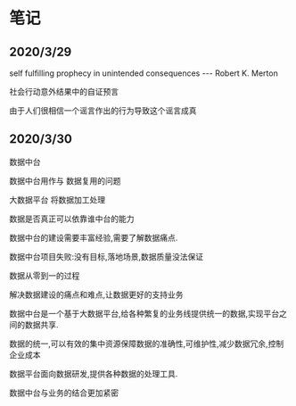 # 笔记
## 2020/3/29
self fulfilling prophecy in unintended consequences  --- Robert K. Merton

社会行动意外结果中的自证预言

由于人们很相信一个谣言作出的行为导致这个谣言成真

## 2020/3/30

数据中台

数据中台用作与 数据复用的问题

大数据平台 将数据加工处理

数据是否真正可以依靠谁中台的能力

数据中台的建设需要丰富经验,需要了解数据痛点.

数据中台项目失败:没有目标,落地场景,数据质量没法保证

数据从零到一的过程

解决数据建设的痛点和难点,让数据更好的支持业务



数据中台是一个基于大数据平台,给各种繁复的业务线提供统一的数据,实现平台之间的数据共享.

数据的统一,可以有效的集中资源保障数据的准确性,可维护性,减少数据冗余,控制企业成本

数据平台面向数据研发,提供各种数据的处理工具.

数据中台与业务的结合更加紧密